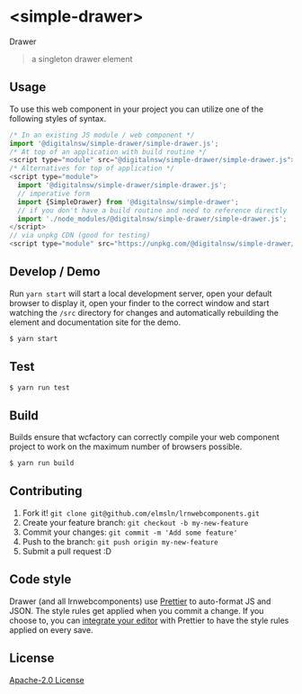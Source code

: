 # &lt;simple-drawer&gt;

Drawer
> a singleton drawer element

## Usage
To use this web component in your project you can utilize one of the following styles of syntax.

```js
/* In an existing JS module / web component */
import '@digitalnsw/simple-drawer/simple-drawer.js';
/* At top of an application with build routine */
<script type="module" src="@digitalnsw/simple-drawer/simple-drawer.js"></script>
/* Alternatives for top of application */
<script type="module">
  import '@digitalnsw/simple-drawer/simple-drawer.js';
  // imperative form
  import {SimpleDrawer} from '@digitalnsw/simple-drawer';
  // if you don't have a build routine and need to reference directly
  import './node_modules/@digitalnsw/simple-drawer/simple-drawer.js';
</script>
// via unpkg CDN (good for testing)
<script type="module" src="https://unpkg.com/@digitalnsw/simple-drawer/simple-drawer.js"></script>
```

## Develop / Demo
Run `yarn start` will start a local development server, open your default browser to display it, open your finder to the correct window and start watching the `/src` directory for changes and automatically rebuilding the element and documentation site for the demo.
```bash
$ yarn start
```

## Test

```bash
$ yarn run test
```

## Build
Builds ensure that wcfactory can correctly compile your web component project to
work on the maximum number of browsers possible.
```bash
$ yarn run build
```

## Contributing

1. Fork it! `git clone git@github.com/elmsln/lrnwebcomponents.git`
2. Create your feature branch: `git checkout -b my-new-feature`
3. Commit your changes: `git commit -m 'Add some feature'`
4. Push to the branch: `git push origin my-new-feature`
5. Submit a pull request :D

## Code style

Drawer (and all lrnwebcomponents) use [Prettier][prettier] to auto-format JS and JSON.  The style rules get applied when you commit a change.  If you choose to, you can [integrate your editor][prettier-ed] with Prettier to have the style rules applied on every save.

[prettier]: https://github.com/prettier/prettier/
[prettier-ed]: https://github.com/prettier/prettier/#editor-integration
[polyserve]: https://github.com/Polymer/polyserve
[web-component-tester]: https://github.com/Polymer/web-component-tester

## License
[Apache-2.0 License](http://opensource.org/licenses/Apache-2.0)
